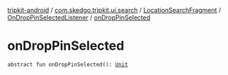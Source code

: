 [tripkit-android](../../../index.md) / [com.skedgo.tripkit.ui.search](../../index.md) / [LocationSearchFragment](../index.md) / [OnDropPinSelectedListener](index.md) / [onDropPinSelected](./on-drop-pin-selected.md)

# onDropPinSelected

`abstract fun onDropPinSelected(): `[`Unit`](https://kotlinlang.org/api/latest/jvm/stdlib/kotlin/-unit/index.html)